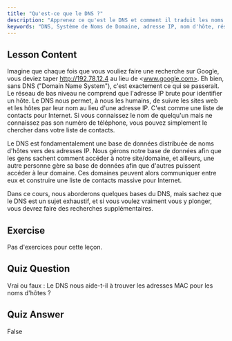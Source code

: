 ```yaml
---
title: "Qu'est-ce que le DNS ?"
description: "Apprenez ce qu'est le DNS et comment il traduit les noms de domaine en adresses IP. Comprenez ce concept Internet fondamental avec notre guide Linux pour débutants."
keywords: "DNS, Système de Noms de Domaine, adresse IP, nom d'hôte, réseau Linux, débutant, tutoriel, guide"
---
```


## Lesson Content

Imagine que chaque fois que vous vouliez faire une recherche sur Google, vous deviez taper <http://192.78.12.4> au lieu de <www.google.com>. Eh bien, sans DNS ("Domain Name System"), c'est exactement ce qui se passerait. Le réseau de bas niveau ne comprend que l'adresse IP brute pour identifier un hôte. Le DNS nous permet, à nous les humains, de suivre les sites web et les hôtes par leur nom au lieu d'une adresse IP. C'est comme une liste de contacts pour Internet. Si vous connaissez le nom de quelqu'un mais ne connaissez pas son numéro de téléphone, vous pouvez simplement le chercher dans votre liste de contacts.

Le DNS est fondamentalement une base de données distribuée de noms d'hôtes vers des adresses IP. Nous gérons notre base de données afin que les gens sachent comment accéder à notre site/domaine, et ailleurs, une autre personne gère sa base de données afin que d'autres puissent accéder à leur domaine. Ces domaines peuvent alors communiquer entre eux et construire une liste de contacts massive pour Internet.

Dans ce cours, nous aborderons quelques bases du DNS, mais sachez que le DNS est un sujet exhaustif, et si vous voulez vraiment vous y plonger, vous devrez faire des recherches supplémentaires.

## Exercise

Pas d'exercices pour cette leçon.

## Quiz Question

Vrai ou faux : Le DNS nous aide-t-il à trouver les adresses MAC pour les noms d'hôtes ?

## Quiz Answer

False
